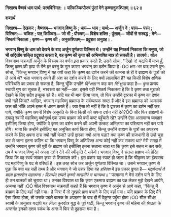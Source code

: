 **निशाश्य वैष्णवं धाम पार्थ: परमविस्मित: ।** **यत्किञ्चित्पौरुषं पुंसां मेने कृष्णानुकश्पितम् ॥ ६२॥** 

**शब्दार्थ** 

**निशाश्य—** **देखकर** **; वैष्णवम्—** **भगवान् विष्णु के** **; धाम—** **धाम** **; पार्थ:—** **अर्जुन ने** **; परम—** **परम** **; विस्मित:—** **चकित** **; यत्** **किञ्चित्—** **जो भी** **; पौरुषम्—** **विशेष शक्ति** **; पुंसाम्—** **जीवों से सश्बद्ध** **; मेने—** **निष्कर्ष निकाला** **; कृष्ण—** **कृष्ण की** **;** **अनुकश्पितम्—** **प्रदॢशत अनुग्रह।** **.** 

**भगवान् विष्णु के धाम को देखने के बाद अर्जुन पूर्णतया विस्मित थे। उन्होंने यह निष्कर्ष** **निकाला कि मनुष्य, जो भी अद्वितीय शकि्त प्रदॢशत करता है, वह कृष्ण की कृपा की** **अभिव्यक्ति मात्र हो सकती है।** **तात्पर्य :** श्रील विश्वनाथ चक्रवर्ती अर्जुन के विस्मय का वर्णन इस प्रकार करते हैं: उसने सोचा, ''देखो न! यद्यपि मैं मत्र्य हूँ, किन्तु कृष्ण की कृपा से मैंने हर वस्तु के मूल कारण भगवान् का दर्शन किया है।ÓÓ क्षण-भर बाद उसने पुन: सोचा, ''किन्तु भगवान् विष्णु ने यह क्यों कहा कि कृष्ण का दर्शन करने की कामना से ही वे ब्राह्मण के पुत्रों को ले आये थे? भला भगवान् अपने ही अंश का दर्शन करने के लिए क्यों लालायित हैं? यह किसी विशेष क्षणिक परिस्थिति का प्रभाव हो सकता है, किन्तु चूँकि उन्होंने *दि²क्षता* न कह कर *दि²क्षुणा* कहा है— *षुणा* प्रत्यय स्थायी गुण का सूचक है, नश्वरता का नहीं—अत: इससे यही निष्कर्ष निकलता है कि वे कृष्ण तथा मुझको देखने के लिए सदैव इच्छुक रहे हैं। यदि यह भी मान लिया जाय, तो फिर उन्होंने द्वारका में कृष्ण का दर्शन क्यों नहीं किया? आखिर, भगवान् महाविष्णु ब्रह्माण्ड के सर्वव्यापक स्रष्टा हैं और वे इस ब्रह्माण्ड को आमलक फल की भाँति अपने हस्त में धारण करते हैं। क्या ऐसा तो नहीं है कि वे द्वारका में कृष्ण का दर्शन नहीं कर पाये, क्योंकि कृष्ण अपनी विशेष अनुमति के बिना किसी को अपना दर्शन नहीं देते?ÓÓ और फिर ब्राह्मणों के दयालु स्वामी महाविष्णु वर्षानुवर्ष एक उच्च ब्राह्मण को क्यों कष्ट पहुँचाते रहे? उन्होंने ऐसा असामान्य व्यवहार इसीलिए किया होगा, क्योंकि वे कृष्ण का दर्शन करने की अपनी उत्कट अभिलाषा का परित्याग नहीं कर पाये होंगे। माना कि उन्होंने इसीलिए यह अनुचित कार्य किया होगा, किन्तु उन्होंने ब्राह्मण के पुत्रों का अपहरण करने के लिए अपना दास क्यों नहीं भेजा? उन्हें द्वारका क्यों आना पड़ा? क्या कृष्ण की राजधानी से उन्हें चुरा कर ले जाना इतना कठिन था कि भगवान् विष्णु के अतिरिक्त अन्य कोई नहीं कर सकता था? मेरी समझ में उन्होंने भगवान् कृष्ण की पुरी के ब्राह्मण को इसीलिए इतना सताना चाहा था कि कृष्ण इसे सहन न कर सकें, तब वे भगवान् विष्णु को अपना दर्शन देने की स्वीकृति दे सकेंगे। भगवान् विष्णु ने संतप्त ब्राह्मण को प्रेरित किया कि वह स्वयं जाकर कृष्ण से शिकायत करे। इस प्रकार यह स्पष्ट हो जाता है कि श्रीकृष्ण का ईश्वरत्व पद महाविष्णु के पद से वरिष्ठï है। इस तरह सोच कर अर्जुन पूर्णतया विस्मित था। उसने भगवान् कृष्ण से पूछा कि क्या यह सही तथ्य है और भगवान् ने जो उत्तर दिया वह *हरिवंश* में इस प्रकार वॢणत है— *मद्दर्शनार्थं ते बाला हृतास्तेन महात्मना।* *विप्रार्थम् एष्यते कृष्णो मत्समीपं न चान्यथा॥* ''परमात्मा ने मेरा दर्शन पाने के लिए ही उन बालकों को चुराया था। उनका विश्वास था कि कृष्ण एकमात्र ब्राह्मण का पक्ष लेकर मुझे देखने आयेंगे, अन्यथा नहीं।ÓÓ श्रील विश्वनाथ चक्रवर्ती कहते हैं कि भगवान् कृष्ण ने अर्जुन से आगे कहा, ''किन्तु मैं ब्राह्मण के लिए वहाँ नहीं गया। हे मित्र! मैं तो तुश्हारे प्राण बचाने के लिए वहाँ गया। यदि ब्राह्मण के लिए मैंने ऐसा किया होता, तो उसके पहले बालक के अपहरण के बाद ही मैं वैकुण्ठ पहुँचा होता।ÓÓ श्रील श्रीधर स्वामी के अनुसार यद्यपि यह लीला कुरुक्षेत्र युद्ध के पूर्व घटी, किन्तु भगवान् कृष्ण की महिमा की श्रेष्ठता के अन्तर्गत इनको दशम स्कंध के अन्त में फिर से दुहराया गया है।  